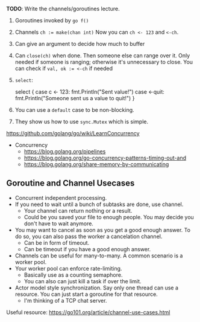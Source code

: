 **TODO**: Write the channels/goroutines lecture.

1. Goroutines invoked by `go f()`
2. Channels `ch := make(chan int)` Now you can `ch <- 123` and `<-ch`.
3. Can give an argument to decide how much to buffer
4. Can `close(ch)` when done. Then someone else can range over
   it. Only needed if someone is ranging; otherwise it's unnecessary
   to close. You can check if `val, ok := <-ch` if needed
5. `select`:

    select {
    case c <- 123:
      fmt.Println("Sent value!")
    case <-quit:
      fmt.Println("Someone sent us a value to quit!")
    }

6. You can use a `default` case to be non-blocking.
7. They show us how to use `sync.Mutex` which is simple.

https://github.com/golang/go/wiki/LearnConcurrency

* Concurrency
    * https://blog.golang.org/pipelines
    * https://blog.golang.org/go-concurrency-patterns-timing-out-and
    * https://blog.golang.org/share-memory-by-communicating

## Goroutine and Channel Usecases

* Concurrent independent processing.
* If you need to wait until a bunch of subtasks are done, use channel.
  * Your channel can return nothing or a result.
  * Could be you saved your file to enough people. You may decide you
    don't have to wait anymore.
* You may want to cancel as soon as you get a good enough answer. To do
  so, you can also pass the worker a cancelation channel.
  * Can be in form of timeout.
  * Can be timeout if you have a good enough answer.
* Channels can be useful for many-to-many. A common scenario is a worker
  pool.
* Your worker pool can enforce rate-limiting.
  * Basically use as a counting semaphore.
  * You can also can just kill a task if over the limit.
* Actor model style synchronization. Say only one thread can use a
  resource. You can just start a goroutine for that resource.
  * I'm thinking of a TCP chat server.

Useful resource: https://go101.org/article/channel-use-cases.html
